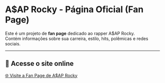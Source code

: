 # A$AP Rocky - Página Oficial (Fan Page)

Este é um projeto de **fan page** dedicado ao rapper A$AP Rocky.  
Contém informações sobre sua carreira, estilo, hits, polêmicas e redes sociais.

---

## 🔗 Acesse o site online

[🌐 Visite a Fan Page de A$AP Rocky](https://samucafront.github.io/AsapRocky/)


